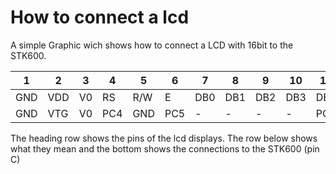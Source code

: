 # How to connect a lcd

A simple Graphic wich shows how to connect a LCD with 16bit to the STK600.


|  1  |  2  |  3  |  4  |  5  |  6  |  7  |  8  |  9  |  10 |  11 |  12 |  13 |  14 |  15 |  15 |
| --- | --- | --- | --- | --- | --- | --- | --- | --- | --- | --- | --- | --- | --- | --- | --- |
| GND | VDD |  V0 |  RS | R/W |  E  | DB0 | DB1 | DB2 | DB3 | DB4 | DB5 | DB6 | DB7 |  -  |  -  |
| GND | VTG |  V0 | PC4 | GND | PC5 |  -  |  -  |  -  |  -  | PC0 | PC1 | PC2 | PC3 |  -  |  -  |

The heading row shows the pins of the lcd displays. The row below shows what they mean 
and the bottom shows the connections to the STK600 (pin C)
